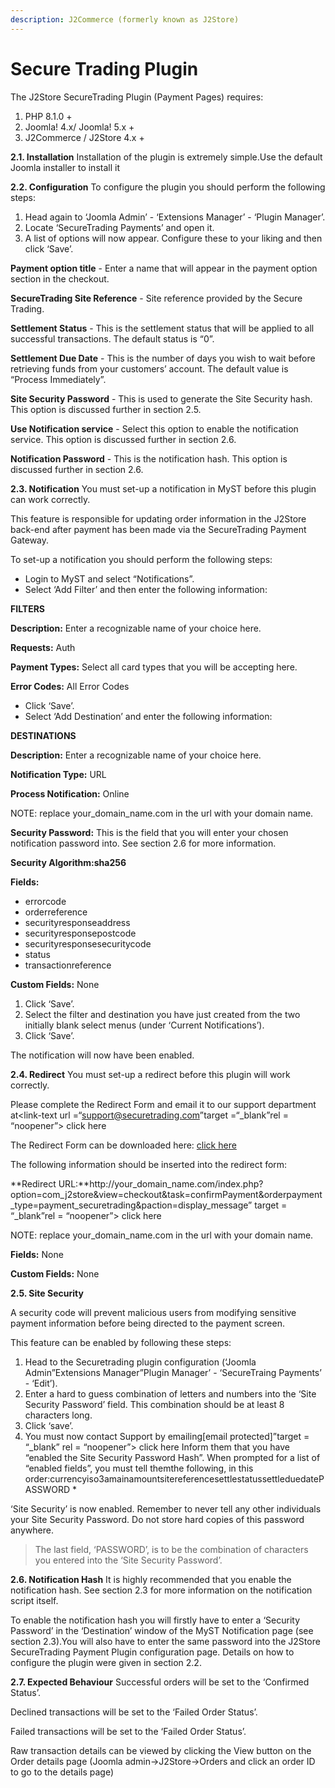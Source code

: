 ```yaml
---
description: J2Commerce (formerly known as J2Store)
---
```


# Secure Trading Plugin

The J2Store SecureTrading Plugin (Payment Pages) requires:

1. PHP 8.1.0 +
2. Joomla! 4.x/ Joomla! 5.x +
3. J2Commerce / J2Store 4.x +

**2.1. Installation** Installation of the plugin is extremely simple.Use the default Joomla installer to install it

**2.2. Configuration** To configure the plugin you should perform the following steps:

1. Head again to ‘Joomla Admin’ - ‘Extensions Manager’ - ‘Plugin Manager’.
2. Locate ‘SecureTrading Payments’ and open it.
3. A list of options will now appear. Configure these to your liking and then click ‘Save’.

**Payment option title** - Enter a name that will appear in the payment option section in the checkout.

**SecureTrading Site Reference** - Site reference provided by the Secure Trading.

**Settlement Status** - This is the settlement status that will be applied to all successful transactions. The default status is “0”.

**Settlement Due Date** - This is the number of days you wish to wait before retrieving funds from your customers’ account. The default value is “Process Immediately”.

**Site Security Password** - This is used to generate the Site Security hash. This option is discussed further in section 2.5.

**Use Notification service** - Select this option to enable the notification service. This option is discussed further in section 2.6.

**Notification Password** - This is the notification hash. This option is discussed further in section 2.6.

**2.3. Notification** You must set-up a notification in MyST before this plugin can work correctly.

This feature is responsible for updating order information in the J2Store back-end after payment has been made via the SecureTrading Payment Gateway.

To set-up a notification you should perform the following steps:

* Login to MyST and select “Notifications”.
* Select ‘Add Filter’ and then enter the following information:

**FILTERS**

**Description:** Enter a recognizable name of your choice here.

**Requests:** Auth

**Payment Types:** Select all card types that you will be accepting here.

**Error Codes:** All Error Codes

* Click ‘Save’.
* Select ‘Add Destination’ and enter the following information:

**DESTINATIONS**

**Description:** Enter a recognizable name of your choice here.

**Notification Type:** URL

**Process Notification:** Online

NOTE: replace your\_domain\_name.com in the url with your domain name.

**Security Password:** This is the field that you will enter your chosen notification password into. See section 2.6 for more information.

**Security Algorithm:sha256**

**Fields:**

* errorcode
* orderreference
* securityresponseaddress
* securityresponsepostcode
* securityresponsesecuritycode
* status
* transactionreference

**Custom Fields:** None

1. Click ‘Save’.
2. Select the filter and destination you have just created from the two initially blank select menus (under ‘Current Notifications’).
3. Click ‘Save’.

The notification will now have been enabled.

**2.4. Redirect** You must set-up a redirect before this plugin will work correctly.

Please complete the Redirect Form and email it to our support department at\<link-text url =“support@securetrading.com”target =“\_blank”rel = “noopener”> click here

The Redirect Form can be downloaded here: [click here](http://securetrading.com/sites/default/files/downloads/ppages/STPP_Redirect_Request_Form.doc)

The following information should be inserted into the redirect form:

\*\*Redirect URL:\*\*http://your\_domain\_name.com/index.php?option=com\_j2store\&view=checkout\&task=confirmPayment\&orderpayment\_type=payment\_securetrading\&paction=display\_message” target = “\_blank”rel = “noopener”> click here

NOTE: replace your\_domain\_name.com in the url with your domain name.

**Fields:** None

**Custom Fields:** None

**2.5. Site Security**

A security code will prevent malicious users from modifying sensitive payment information before being directed to the payment screen.

This feature can be enabled by following these steps:

1. Head to the Securetrading plugin configuration (‘Joomla Admin”Extensions Manager”Plugin Manager’ - ‘SecureTraing Payments’ - ‘Edit’).
2. Enter a hard to guess combination of letters and numbers into the ‘Site Security Password’ field. This combination should be at least 8 characters long.
3. Click ‘save’.
4. You must now contact Support by emailing\[email protected]”target = “\_blank” rel = “noopener”> click here Inform them that you have “enabled the Site Security Password Hash”. When prompted for a list of “enabled fields”, you must tell themthe following, in this order:currencyiso3amainamountsitereferencesettlestatussettleduedatePASSWORD \*

‘Site Security’ is now enabled. Remember to never tell any other individuals your Site Security Password. Do not store hard copies of this password anywhere.

> The last field, ‘PASSWORD’, is to be the combination of characters you entered into the ‘Site Security Password’.

**2.6. Notification Hash** It is highly recommended that you enable the notification hash. See section 2.3 for more information on the notification script itself.

To enable the notification hash you will firstly have to enter a ‘Security Password’ in the ‘Destination’ window of the MyST Notification page (see section 2.3).You will also have to enter the same password into the J2Store SecureTrading Payment Plugin configuration page. Details on how to configure the plugin were given in section 2.2.

**2.7. Expected Behaviour** Successful orders will be set to the ‘Confirmed Status’.

Declined transactions will be set to the ‘Failed Order Status’.

Failed transactions will be set to the ‘Failed Order Status’.

Raw transaction details can be viewed by clicking the View button on the Order details page (Joomla admin->J2Store->Orders and click an order ID to go to the details page)
